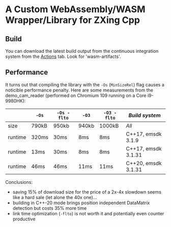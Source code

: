 # A Custom WebAssembly/WASM Wrapper/Library for ZXing Cpp

## Build

You can download the latest build output from the continuous integration system from the [Actions](https://github.com/Sec-ant/zxing-wasm/actions/workflows/ci.yml) tab. Look for 'wasm-artifacts'.

## Performance

It turns out that compiling the library with the `-Os` (`MinSizeRel`) flag causes a noticible performance penalty. Here are some measurements from the demo_cam_reader (performed on Chromium 109 running on a Core i9-9980HK):

|         | `-Os` | `-Os -flto` | `-O3` | `-O3 -flto` | _Build system_      |
| ------- | ----- | ----------- | ----- | ----------- | ------------------- |
| size    | 790kB | 950kb       | 940kb | 1000kB      | _All_               |
| runtime | 320ms | 30ms        | 8ms   | 8ms         | C++17, emsdk 3.1.9  |
| runtime | 13ms  | 30ms        | 8ms   | 8ms         | C++17, emsdk 3.1.31 |
| runtime | 46ms  | 46ms        | 11ms  | 11ms        | C++20, emsdk 3.1.31 |

Conclusions:

- saving 15% of download size for the price of a 2x-4x slowdown seems like a hard sale (let alone the 40x one)...
- building in C++-20 mode brings position independent DataMatrix detection but costs 35% more time
- link time optimization (`-flto`) is not worth it and potentially even counter productive
